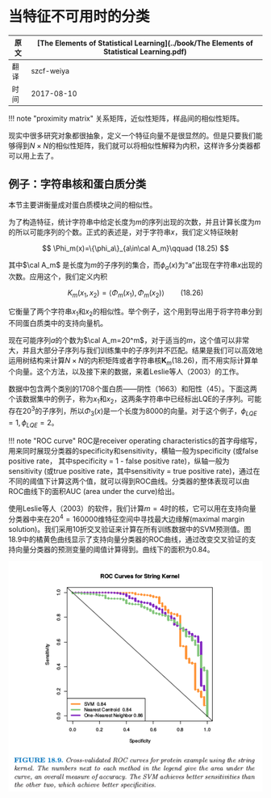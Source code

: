 # 当特征不可用时的分类

| 原文   | [The Elements of Statistical Learning](../book/The Elements of Statistical Learning.pdf) |
| ---- | ---------------------------------------- |
| 翻译   | szcf-weiya                               |
| 时间   | 2017-08-10                    |

!!! note "proximity matrix"
    关系矩阵，近似性矩阵，样品间的相似性矩阵。

现实中很多研究对象都很抽象，定义一个特征向量不是很显然的。但是只要我们能够得到$N\times N$的相似性矩阵，我们就可以将相似性解释为内积，这样许多分类器都可以用上去了。

## 例子：字符串核和蛋白质分类

本节主要讲衡量成对蛋白质模块之间的相似性。

为了构造特征，统计字符串中给定长度为$m$的序列出现的次数，并且计算长度为$m$的所以可能序列的个数。正式的表述是，对于字符串$x$，我们定义特征映射

$$
\Phi_m(x)=\{\phi_a\}_{a\in\cal A_m}\qquad (18.25)
$$

其中$\cal A_m$ 是长度为$m$的子序列的集合，而$\phi_a(x)$为“a”出现在字符串$x$出现的次数。应用这个，我们定义内积

$$
K_m(x_1,x_2)=\langle \Phi_m(x_1),\Phi_m(x_2) \rangle\qquad (18.26)
$$

它衡量了两个字符串$x_1$和$x_2$的相似性。举个例子，这个用到导出用于将字符串分到不同蛋白质类中的支持向量机。

现在可能序列$a$的个数为$\cal A_m=20^m$，对于适当的$m$，这个值可以非常大，并且大部分子序列与我们训练集中的子序列并不匹配。结果是我们可以高效地运用树结构来计算$N\times N$的内积矩阵或者字符串核$\mathbf K_m$(18.26)，而不用实际计算单个向量。这个方法，以及接下来的数据，来着Leslie等人（2003）的工作。

数据中包含两个类别的1708个蛋白质——阴性（1663）和阳性（45）。下面这两个该数据集中的例子，称为$x_1$和$x_2$，这两条字符串中已经标出LQE的子序列。可能存在$20^3$的子序列，所以$\Phi_3(x)$是一个长度为8000的向量。对于这个例子，$\phi_{LQE}=1,\phi_{LQE}=2$。


!!! note "ROC curve"
    ROC是receiver operating characteristics的首字母缩写，用来同时展现分类器的specificity和sensitivity，横轴一般为specificity (或false positive rate， 其中specificity = 1 - false positive rate)，纵轴一般为sensitivity (或true positive rate，其中sensitivity = true positive rate)，通过在不同的阈值下计算这两个值，就可以得到ROC曲线。分类器的整体表现可以由ROC曲线下的面积AUC (area under the curve)给出。

使用Leslie等人（2003）的软件，我们计算$m=4$时的核，它可以用在支持向量分类器中来在$20^4=160000$维特征空间中寻找最大边缘解(maximal margin solution)。我们采用10折交叉验证来计算在所有训练数据中的SVM预测值。图18.9中的橘黄色曲线显示了支持向量分类器的ROC曲线，通过改变交叉验证的支持向量分类器的预测变量的阈值计算得到。曲线下的面积为0.84。

![](../img/18/fig18.9.png)

